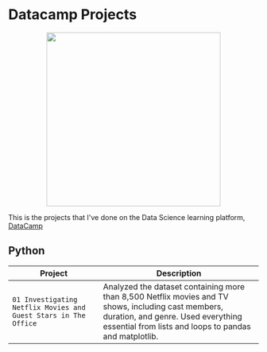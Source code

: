 # Datacamp Projects

<p align="center">
  <img src="https://dataresident.com/wp-content/uploads/2021/12/is-datacamp-worth-it.png" width="350">
</p>

This is the projects that I've done on the Data Science learning platform, [DataCamp](https://app.datacamp.com/learn)

## Python
| Project | Description |
| --- | --- |
| `01 Investigating Netflix Movies and Guest Stars in The Office` | Analyzed the dataset containing more than 8,500 Netflix movies and TV shows, including cast members, duration, and genre. Used everything essential from lists and loops to pandas and matplotlib.|

